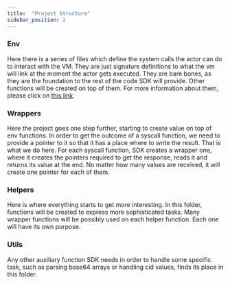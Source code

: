 ```yaml
---
title:  "Project Structure"
sidebar_position: 2
---
```


### Env

Here there is a series of files which define the system calls the actor can do to interact with the VM. They are just signature definitions to what the vm will link
at the moment the actor gets executed. They are bare bones, as they are the foundation to the rest of the code SDK will provide. Other functions will be created on top of them. 
For more information about them, please click on [this link](https://github.com/filecoin-project/fvm-specs/blob/main/08-syscalls.md).

### Wrappers

Here the project goes one step further, starting to create value on top of env functions. In order to get the outcome of a syscall function, 
we need to provide a pointer to it so that it has a place where to write the result. That is what we do here. For each syscall function, SDK creates 
a wrapper one, where it creates the pointers required to get the response, reads it and returns its value at the end. No matter how many values are received,
it will create one pointer for each of them.

### Helpers
Here is where everything starts to get more interesting. In this folder, functions will be created to express more sophisticated tasks. Many wrapper functions will be possibly 
used on each helper function. Each one will have its own purpose. 

### Utils
Any other auxiliary function SDK needs in order to handle some specific task, such as parsing base64 arrays or handling cid values, finds its place in this folder.
